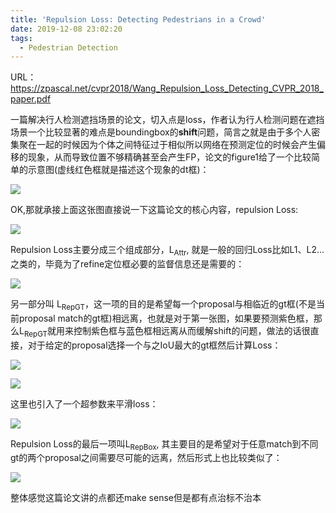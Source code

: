 ```yaml
---
title: 'Repulsion Loss: Detecting Pedestrians in a Crowd'
date: 2019-12-08 23:02:20
tags:
  - Pedestrian Detection
---
```

URL：https://zpascal.net/cvpr2018/Wang_Repulsion_Loss_Detecting_CVPR_2018_paper.pdf

一篇解决行人检测遮挡场景的论文，切入点是loss，作者认为行人检测问题在遮挡场景一个比较显著的难点是boundingbox的**shift**问题，简言之就是由于多个人密集聚在一起的时候因为个体之间特征过于相似所以网络在预测定位的时候会产生偏移的现象，从而导致位置不够精确甚至会产生FP，论文的figure1给了一个比较简单的示意图(虚线红色框就是描述这个现象的dt框)：

![](Repulsion-Loss-Detecting-Pedestrians-in-a-Crowd-截屏2019-12-0923.54.13.png)

OK,那就承接上面这张图直接说一下这篇论文的核心内容，repulsion Loss:

![](Repulsion-Loss-Detecting-Pedestrians-in-a-Crowd-截屏2019-12-1000.03.37.png)

Repulsion Loss主要分成三个组成部分，L<sub>Attr</sub>, 就是一般的回归Loss比如L1、L2...之类的，毕竟为了refine定位框必要的监督信息还是需要的：

![](Repulsion-Loss-Detecting-Pedestrians-in-a-Crowd-截屏2019-12-1000.06.10.png)

另一部分叫 L<sub>RepGT</sub>，这一项的目的是希望每一个proposal与相临近的gt框(不是当前proposal match的gt框)相远离，也就是对于第一张图，如果要预测紫色框，那么L<sub>RepGT</sub>就用来控制紫色框与蓝色框相远离从而缓解shift的问题，做法的话很直接，对于给定的proposal选择一个与之IoU最大的gt框然后计算Loss：

![](Repulsion-Loss-Detecting-Pedestrians-in-a-Crowd-截屏2019-12-1000.14.24.png)


![](Repulsion-Loss-Detecting-Pedestrians-in-a-Crowd-截屏2019-12-1000.14.41.png)

这里也引入了一个超参数来平滑loss：

![](Repulsion-Loss-Detecting-Pedestrians-in-a-Crowd-截屏2019-12-1000.14.47.png)

Repulsion Loss的最后一项叫L<sub>RepBox</sub>, 其主要目的是希望对于任意match到不同gt的两个proposal之间需要尽可能的远离，然后形式上也比较类似了：

![](Repulsion-Loss-Detecting-Pedestrians-in-a-Crowd-截屏2019-12-1000.19.12.png)

整体感觉这篇论文讲的点都还make sense但是都有点治标不治本
